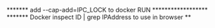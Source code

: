 ******* add --cap-add=IPC_LOCK to docker RUN ******************
******* Docker inspect ID | grep IPAddress to use in browser **